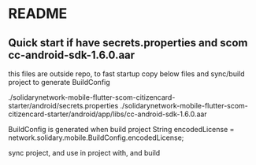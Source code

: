 # README

## Quick start if have secrets.properties and scom cc-android-sdk-1.6.0.aar

this files are outside repo, to fast startup copy below files and sync/build project to generate BuildConfig

./solidarynetwork-mobile-flutter-scom-citizencard-starter/android/secrets.properties
./solidarynetwork-mobile-flutter-scom-citizencard-starter/android/app/libs/cc-android-sdk-1.6.0.aar

BuildConfig is generated when build project
String encodedLicense = network.solidary.mobile.BuildConfig.encodedLicense;

sync project, and use in project with, and build
